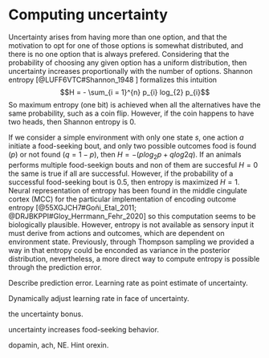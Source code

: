 # Computing uncertainty

Uncertainty arises from having more than one option, and that the motivation to
opt for one of those options is somewhat distributed, and there is no one option
that is always prefered. Considering that the probability of choosing any given
option has a uniform distribution, then uncertainty increases proportionally
with the number of options. Shannon entropy [@LUFF6VTC#Shannon_1948
] formalizes this intuition $$H = - \sum_{i = 1}^{n} p_{i} log_{2} p_{i}$$
So maximum entropy (one bit) is achieved when all the alternatives have the same
probability, such as a coin flip. However, if the coin happens to have two
heads, then Shannon entropy is 0.

If we consider a simple environment with only one state $s$, one action $a$
initiate a food-seeking bout, and only two possible outcomes food is found
($p$) or not found ($q = 1 - p$), then $H = -(p log_{2} p + q log{2} q)$. If an
animals performs multiple food-seekign bouts and non of them are succesful $H =
0$ the same is true if all are successful. However, if the probability of a
successful food-seeking bout is 0.5, then entropy is maximized $H = 1$. Neural
representation of entropy has been found in the middle cingulate cortex (MCC)
for the particular implementation of encoding outcome entropy
[@55XGJCH7#Goñi_Etal_2011; @DRJBKPPI#Gloy_Herrmann_Fehr_2020] so this
computation seems to be biologically plausible. However, entropy is not
available as sensory input it must derive from actions and outcomes, which are
dependent on environment state. Previously, through Thompson sampling we
provided a way in that entropy could be enconded as variance in the posterior
distribution, nevertheless, a more direct way to compute entropy is possible
through the prediction error.

Describe prediction error.
Learning rate as point estimate of uncertainty.

Dynamically adjust learning rate in face of uncertainty.

the uncertainty bonus.

uncertainty increases food-seeking behavior.

dopamin, ach, NE. Hint orexin.
